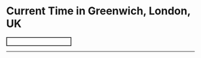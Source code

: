# Current Time in Greenwich, London, UK

<div id="clock" style="font-family: 'Courier New', Courier, monospace; font-size: 24px; color: #333; border: 2px solid #333; padding: 10px; width: 150px; text-align: center;">
    <span id="time"></span>
</div>

<script>
    function updateClock() {
        const now = new Date();
        // Convert to GMT/UTC+0 (Greenwich Mean Time)
        const options = {
            timeZone: 'Europe/London',
            hour: '2-digit',
            minute: '2-digit',
            second: '2-digit',
            hour12: false
        };
        const timeString = new Intl.DateTimeFormat('en-GB', options).format(now);
        document.getElementById('time').textContent = timeString;
    }

    // Update the clock every second
    setInterval(updateClock, 1000);

    // Initialize the clock on page load
    updateClock();
</script>
****
